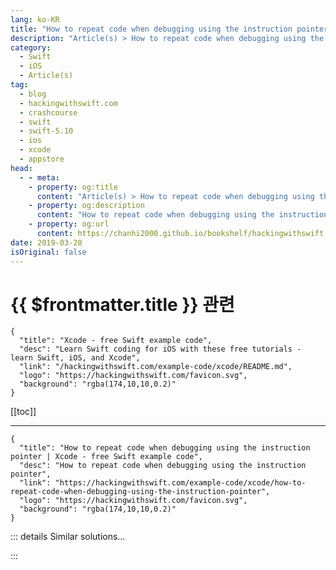 ```yaml
---
lang: ko-KR
title: "How to repeat code when debugging using the instruction pointer"
description: "Article(s) > How to repeat code when debugging using the instruction pointer"
category:
  - Swift
  - iOS
  - Article(s)
tag: 
  - blog
  - hackingwithswift.com
  - crashcourse
  - swift
  - swift-5.10
  - ios
  - xcode
  - appstore
head:
  - - meta:
    - property: og:title
      content: "Article(s) > How to repeat code when debugging using the instruction pointer"
    - property: og:description
      content: "How to repeat code when debugging using the instruction pointer"
    - property: og:url
      content: https://chanhi2000.github.io/bookshelf/hackingwithswift.com/example-code/xcode/how-to-repeat-code-when-debugging-using-the-instruction-pointer.html
date: 2019-03-28
isOriginal: false
---
```


# {{ $frontmatter.title }} 관련

```component VPCard
{
  "title": "Xcode - free Swift example code",
  "desc": "Learn Swift coding for iOS with these free tutorials - learn Swift, iOS, and Xcode",
  "link": "/hackingwithswift.com/example-code/xcode/README.md",
  "logo": "https://hackingwithswift.com/favicon.svg",
  "background": "rgba(174,10,10,0.2)"
}
```

[[toc]]

---

```component VPCard
{
  "title": "How to repeat code when debugging using the instruction pointer | Xcode - free Swift example code",
  "desc": "How to repeat code when debugging using the instruction pointer",
  "link": "https://hackingwithswift.com/example-code/xcode/how-to-repeat-code-when-debugging-using-the-instruction-pointer",
  "logo": "https://hackingwithswift.com/favicon.svg",
  "background": "rgba(174,10,10,0.2)"
}
```

<!-- TODO: 작성 -->

<!-- 
Have you ever been debugging a problem in your code and really wished you could repeat a chunk of code without having to start from scratch?

This usually happens because you’ve narrowed the problem down to a small piece of your program, but accidentally stepped over too many lines or didn’t fully understand the problem the first time, and you’ll be pleased to know Xcode has a built-in way to help: you can move the instruction pointer.

When you place a breakpoint in your code, Xcode will pause when that line is reached, and you can step through your code from there. However, what many folks don’t realize is that you can move execution *backwards* too - you can literally ask Xcode to wind back 1, 2, or 20 lines so that it runs them again, giving you a second chance to watch what happens as they execute.

To try it yourself, wait until your breakpoint is hit, and you should see a light green-colored line pointing to where your code was paused - it will say something like “Thread 1: breakpoint 1.1”.

Directly to the left of that message is a box with three horizontal lines - you can click on that and drag it up or down as you need. When you release Xcode will give you a warning: are you sure you want to move the instruction pointer? Keep in mind that if you try to access some memory you just released, you’ll hit problems - use this power wisely!

When you click Move, execution will advance or rewind as needed, so you can continue stepping through your code as you need.

This feature by itself is very clever, but becomes brilliant with one extra feature: the ability for LLDB to inject changes directly into your app.

The command here is called `expr`, or just `e`, and is typed directly into the “(lldb)” prompt inside Xcode. For example, this will change the `username` variable to “twostraws”

```swift
e username = "twostraws"
```

This allows you to wind execution backwards a little, set your app state exactly as you want, then step through until you find your bug - and do this as often as you need until the problem is identified.

-->

::: details Similar solutions…

<!-- 
/example-code/xcode/how-to-make-xcode-play-sounds-while-debugging">How to make Xcode play sounds while debugging 
/example-code/system/how-to-make-an-action-repeat-using-timer">How to make an action repeat using Timer 
/quick-start/concurrency/how-to-use-mainactor-to-run-code-on-the-main-queue">How to use @MainActor to run code on the main queue 
/quick-start/swiftui/how-to-use-instruments-to-profile-your-swiftui-code-and-identify-slow-layouts">How to use Instruments to profile your SwiftUI code and identify slow layouts 
/example-code/strings/how-to-repeat-a-string">How to repeat a string</a>
-->

:::

